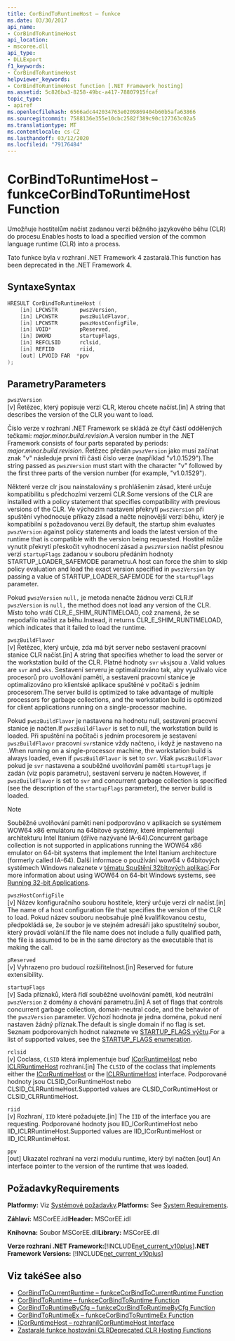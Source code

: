 ```yaml
---
title: CorBindToRuntimeHost – funkce
ms.date: 03/30/2017
api_name:
- CorBindToRuntimeHost
api_location:
- mscoree.dll
api_type:
- DLLExport
f1_keywords:
- CorBindToRuntimeHost
helpviewer_keywords:
- CorBindToRuntimeHost function [.NET Framework hosting]
ms.assetid: 5c826ba3-8258-49bc-a417-78807915fcaf
topic_type:
- apiref
ms.openlocfilehash: 6566adc442034763e0209869404b60b5afa63866
ms.sourcegitcommit: 7588136e355e10cbc2582f389c90c127363c02a5
ms.translationtype: MT
ms.contentlocale: cs-CZ
ms.lasthandoff: 03/12/2020
ms.locfileid: "79176484"
---
```

# <a name="corbindtoruntimehost-function"></a><span data-ttu-id="6dc0a-102">CorBindToRuntimeHost – funkce</span><span class="sxs-lookup"><span data-stu-id="6dc0a-102">CorBindToRuntimeHost Function</span></span>
<span data-ttu-id="6dc0a-103">Umožňuje hostitelům načíst zadanou verzi běžného jazykového běhu (CLR) do procesu.</span><span class="sxs-lookup"><span data-stu-id="6dc0a-103">Enables hosts to load a specified version of the common language runtime (CLR) into a process.</span></span>  
  
 <span data-ttu-id="6dc0a-104">Tato funkce byla v rozhraní .NET Framework 4 zastaralá.</span><span class="sxs-lookup"><span data-stu-id="6dc0a-104">This function has been deprecated in the .NET Framework 4.</span></span>  
  
## <a name="syntax"></a><span data-ttu-id="6dc0a-105">Syntaxe</span><span class="sxs-lookup"><span data-stu-id="6dc0a-105">Syntax</span></span>  
  
```cpp  
HRESULT CorBindToRuntimeHost (  
    [in] LPCWSTR       pwszVersion,
    [in] LPCWSTR       pwszBuildFlavor,
    [in] LPCWSTR       pwszHostConfigFile,
    [in] VOID*         pReserved,
    [in] DWORD         startupFlags,
    [in] REFCLSID      rclsid,
    [in] REFIID        riid,
    [out] LPVOID FAR  *ppv  
);  
```  
  
## <a name="parameters"></a><span data-ttu-id="6dc0a-106">Parametry</span><span class="sxs-lookup"><span data-stu-id="6dc0a-106">Parameters</span></span>  
 `pwszVersion`  
 <span data-ttu-id="6dc0a-107">[v] Řetězec, který popisuje verzi CLR, kterou chcete načíst.</span><span class="sxs-lookup"><span data-stu-id="6dc0a-107">[in] A string that describes the version of the CLR you want to load.</span></span>  
  
 <span data-ttu-id="6dc0a-108">Číslo verze v rozhraní .NET Framework se skládá ze čtyř částí oddělených tečkami: *major.minor.build.revision*.</span><span class="sxs-lookup"><span data-stu-id="6dc0a-108">A version number in the .NET Framework consists of four parts separated by periods: *major.minor.build.revision*.</span></span> <span data-ttu-id="6dc0a-109">Řetězec předán `pwszVersion` jako musí začínat znak "v" následuje první tři části číslo verze (například "v1.0.1529").</span><span class="sxs-lookup"><span data-stu-id="6dc0a-109">The string passed as `pwszVersion` must start with the character "v" followed by the first three parts of the version number (for example, "v1.0.1529").</span></span>  
  
 <span data-ttu-id="6dc0a-110">Některé verze clr jsou nainstalovány s prohlášením zásad, které určuje kompatibilitu s předchozími verzemi CLR.</span><span class="sxs-lookup"><span data-stu-id="6dc0a-110">Some versions of the CLR are installed with a policy statement that specifies compatibility with previous versions of the CLR.</span></span> <span data-ttu-id="6dc0a-111">Ve výchozím nastavení překrytí `pwszVersion` při spuštění vyhodnocuje příkazy zásad a načte nejnovější verzi běhu, který je kompatibilní s požadovanou verzí.</span><span class="sxs-lookup"><span data-stu-id="6dc0a-111">By default, the startup shim evaluates `pwszVersion` against policy statements and loads the latest version of the runtime that is compatible with the version being requested.</span></span> <span data-ttu-id="6dc0a-112">Hostitel může vynutit překrytí přeskočit vyhodnocení zásad a `pwszVersion` načíst přesnou verzi `startupFlags` zadanou v souboru předáním hodnoty STARTUP_LOADER_SAFEMODE parametru.</span><span class="sxs-lookup"><span data-stu-id="6dc0a-112">A host can force the shim to skip policy evaluation and load the exact version specified in `pwszVersion` by passing a value of STARTUP_LOADER_SAFEMODE for the `startupFlags` parameter.</span></span>  
  
 <span data-ttu-id="6dc0a-113">Pokud `pwszVersion` `null,` je metoda nenačte žádnou verzi CLR.</span><span class="sxs-lookup"><span data-stu-id="6dc0a-113">If `pwszVersion` is `null,` the method does not load any version of the CLR.</span></span> <span data-ttu-id="6dc0a-114">Místo toho vrátí CLR_E_SHIM_RUNTIMELOAD, což znamená, že se nepodařilo načíst za běhu.</span><span class="sxs-lookup"><span data-stu-id="6dc0a-114">Instead, it returns CLR_E_SHIM_RUNTIMELOAD, which indicates that it failed to load the runtime.</span></span>  
  
 `pwszBuildFlavor`  
 <span data-ttu-id="6dc0a-115">[v] Řetězec, který určuje, zda má být server nebo sestavení pracovní stanice CLR načíst.</span><span class="sxs-lookup"><span data-stu-id="6dc0a-115">[in] A string that specifies whether to load the server or the workstation build of the CLR.</span></span> <span data-ttu-id="6dc0a-116">Platné hodnoty `svr` `wks`jsou a .</span><span class="sxs-lookup"><span data-stu-id="6dc0a-116">Valid values are `svr` and `wks`.</span></span> <span data-ttu-id="6dc0a-117">Sestavení serveru je optimalizováno tak, aby využívalo více procesorů pro uvolňování paměti, a sestavení pracovní stanice je optimalizováno pro klientské aplikace spuštěné v počítači s jedním procesorem.</span><span class="sxs-lookup"><span data-stu-id="6dc0a-117">The server build is optimized to take advantage of multiple processors for garbage collections, and the workstation build is optimized for client applications running on a single-processor machine.</span></span>  
  
 <span data-ttu-id="6dc0a-118">Pokud `pwszBuildFlavor` je nastavena na hodnotu null, sestavení pracovní stanice je načten.</span><span class="sxs-lookup"><span data-stu-id="6dc0a-118">If `pwszBuildFlavor` is set to null, the workstation build is loaded.</span></span> <span data-ttu-id="6dc0a-119">Při spuštění na počítači s jedním procesorem je sestavení `pwszBuildFlavor` pracovní `svr`stanice vždy načteno, i když je nastaveno na .</span><span class="sxs-lookup"><span data-stu-id="6dc0a-119">When running on a single-processor machine, the workstation build is always loaded, even if `pwszBuildFlavor` is set to `svr`.</span></span> <span data-ttu-id="6dc0a-120">Však `pwszBuildFlavor` pokud je `svr` nastavena a souběžné uvolňování paměti `startupFlags` je zadán (viz popis parametru), sestavení serveru je načten.</span><span class="sxs-lookup"><span data-stu-id="6dc0a-120">However, if `pwszBuildFlavor` is set to `svr` and concurrent garbage collection is specified (see the description of the `startupFlags` parameter), the server build is loaded.</span></span>  
  
> [!NOTE]
> <span data-ttu-id="6dc0a-121">Souběžné uvolňování paměti není podporováno v aplikacích se systémem WOW64 x86 emulátoru na 64bitové systémy, které implementují architekturu Intel Itanium (dříve nazývané IA-64).</span><span class="sxs-lookup"><span data-stu-id="6dc0a-121">Concurrent garbage collection is not supported in applications running the WOW64 x86 emulator on 64-bit systems that implement the Intel Itanium architecture (formerly called IA-64).</span></span> <span data-ttu-id="6dc0a-122">Další informace o používání wow64 v 64bitových systémech Windows naleznete v [tématu Spuštění 32bitových aplikací](/windows/desktop/WinProg64/running-32-bit-applications).</span><span class="sxs-lookup"><span data-stu-id="6dc0a-122">For more information about using WOW64 on 64-bit Windows systems, see [Running 32-bit Applications](/windows/desktop/WinProg64/running-32-bit-applications).</span></span>  
  
 `pwszHostConfigFile`  
 <span data-ttu-id="6dc0a-123">[v] Název konfiguračního souboru hostitele, který určuje verzi clr načíst.</span><span class="sxs-lookup"><span data-stu-id="6dc0a-123">[in] The name of a host configuration file that specifies the version of the CLR to load.</span></span> <span data-ttu-id="6dc0a-124">Pokud název souboru neobsahuje plně kvalifikovanou cestu, předpokládá se, že soubor je ve stejném adresáři jako spustitelný soubor, který provádí volání.</span><span class="sxs-lookup"><span data-stu-id="6dc0a-124">If the file name does not include a fully qualified path, the file is assumed to be in the same directory as the executable that is making the call.</span></span>  
  
 `pReserved`  
 <span data-ttu-id="6dc0a-125">[v] Vyhrazeno pro budoucí rozšiřitelnost.</span><span class="sxs-lookup"><span data-stu-id="6dc0a-125">[in] Reserved for future extensibility.</span></span>  
  
 `startupFlags`  
 <span data-ttu-id="6dc0a-126">[v] Sada příznaků, která řídí souběžné uvolňování paměti, kód neutrální `pwszVersion` z domény a chování parametru.</span><span class="sxs-lookup"><span data-stu-id="6dc0a-126">[in] A set of flags that controls concurrent garbage collection, domain-neutral code, and the behavior of the `pwszVersion` parameter.</span></span> <span data-ttu-id="6dc0a-127">Výchozí hodnota je jedna doména, pokud není nastaven žádný příznak.</span><span class="sxs-lookup"><span data-stu-id="6dc0a-127">The default is single domain if no flag is set.</span></span> <span data-ttu-id="6dc0a-128">Seznam podporovaných hodnot naleznete ve [STARTUP_FLAGS výčtu](../../../../docs/framework/unmanaged-api/hosting/startup-flags-enumeration.md).</span><span class="sxs-lookup"><span data-stu-id="6dc0a-128">For a list of supported values, see the [STARTUP_FLAGS enumeration](../../../../docs/framework/unmanaged-api/hosting/startup-flags-enumeration.md).</span></span>  
  
 `rclsid`  
 <span data-ttu-id="6dc0a-129">[v] Coclass, `CLSID` která implementuje buď [ICorRuntimeHost](../../../../docs/framework/unmanaged-api/hosting/icorruntimehost-interface.md) nebo [ICLRRuntimeHost](../../../../docs/framework/unmanaged-api/hosting/iclrruntimehost-interface.md) rozhraní.</span><span class="sxs-lookup"><span data-stu-id="6dc0a-129">[in] The `CLSID` of the coclass that implements either the [ICorRuntimeHost](../../../../docs/framework/unmanaged-api/hosting/icorruntimehost-interface.md) or the [ICLRRuntimeHost](../../../../docs/framework/unmanaged-api/hosting/iclrruntimehost-interface.md) interface.</span></span> <span data-ttu-id="6dc0a-130">Podporované hodnoty jsou CLSID_CorRuntimeHost nebo CLSID_CLRRuntimeHost.</span><span class="sxs-lookup"><span data-stu-id="6dc0a-130">Supported values are CLSID_CorRuntimeHost or CLSID_CLRRuntimeHost.</span></span>  
  
 `riid`  
 <span data-ttu-id="6dc0a-131">[v] Rozhraní, `IID` které požadujete.</span><span class="sxs-lookup"><span data-stu-id="6dc0a-131">[in] The `IID` of the interface you are requesting.</span></span> <span data-ttu-id="6dc0a-132">Podporované hodnoty jsou IID_ICorRuntimeHost nebo IID_ICLRRuntimeHost.</span><span class="sxs-lookup"><span data-stu-id="6dc0a-132">Supported values are IID_ICorRuntimeHost or IID_ICLRRuntimeHost.</span></span>  
  
 `ppv`  
 <span data-ttu-id="6dc0a-133">[out] Ukazatel rozhraní na verzi modulu runtime, který byl načten.</span><span class="sxs-lookup"><span data-stu-id="6dc0a-133">[out] An interface pointer to the version of the runtime that was loaded.</span></span>  
  
## <a name="requirements"></a><span data-ttu-id="6dc0a-134">Požadavky</span><span class="sxs-lookup"><span data-stu-id="6dc0a-134">Requirements</span></span>  
 <span data-ttu-id="6dc0a-135">**Platformy:** Viz [Systémové požadavky](../../../../docs/framework/get-started/system-requirements.md).</span><span class="sxs-lookup"><span data-stu-id="6dc0a-135">**Platforms:** See [System Requirements](../../../../docs/framework/get-started/system-requirements.md).</span></span>  
  
 <span data-ttu-id="6dc0a-136">**Záhlaví:** MSCorEE.idl</span><span class="sxs-lookup"><span data-stu-id="6dc0a-136">**Header:** MSCorEE.idl</span></span>  
  
 <span data-ttu-id="6dc0a-137">**Knihovna:** Soubor MSCorEE.dll</span><span class="sxs-lookup"><span data-stu-id="6dc0a-137">**Library:** MSCorEE.dll</span></span>  
  
 <span data-ttu-id="6dc0a-138">**Verze rozhraní .NET Framework:**[!INCLUDE[net_current_v10plus](../../../../includes/net-current-v10plus-md.md)]</span><span class="sxs-lookup"><span data-stu-id="6dc0a-138">**.NET Framework Versions:** [!INCLUDE[net_current_v10plus](../../../../includes/net-current-v10plus-md.md)]</span></span>  
  
## <a name="see-also"></a><span data-ttu-id="6dc0a-139">Viz také</span><span class="sxs-lookup"><span data-stu-id="6dc0a-139">See also</span></span>

- [<span data-ttu-id="6dc0a-140">CorBindToCurrentRuntime – funkce</span><span class="sxs-lookup"><span data-stu-id="6dc0a-140">CorBindToCurrentRuntime Function</span></span>](../../../../docs/framework/unmanaged-api/hosting/corbindtocurrentruntime-function.md)
- [<span data-ttu-id="6dc0a-141">CorBindToRuntime – funkce</span><span class="sxs-lookup"><span data-stu-id="6dc0a-141">CorBindToRuntime Function</span></span>](../../../../docs/framework/unmanaged-api/hosting/corbindtoruntime-function.md)
- [<span data-ttu-id="6dc0a-142">CorBindToRuntimeByCfg – funkce</span><span class="sxs-lookup"><span data-stu-id="6dc0a-142">CorBindToRuntimeByCfg Function</span></span>](../../../../docs/framework/unmanaged-api/hosting/corbindtoruntimebycfg-function.md)
- [<span data-ttu-id="6dc0a-143">CorBindToRuntimeEx – funkce</span><span class="sxs-lookup"><span data-stu-id="6dc0a-143">CorBindToRuntimeEx Function</span></span>](../../../../docs/framework/unmanaged-api/hosting/corbindtoruntimeex-function.md)
- [<span data-ttu-id="6dc0a-144">ICorRuntimeHost – rozhraní</span><span class="sxs-lookup"><span data-stu-id="6dc0a-144">ICorRuntimeHost Interface</span></span>](../../../../docs/framework/unmanaged-api/hosting/icorruntimehost-interface.md)
- [<span data-ttu-id="6dc0a-145">Zastaralé funkce hostování CLR</span><span class="sxs-lookup"><span data-stu-id="6dc0a-145">Deprecated CLR Hosting Functions</span></span>](../../../../docs/framework/unmanaged-api/hosting/deprecated-clr-hosting-functions.md)
